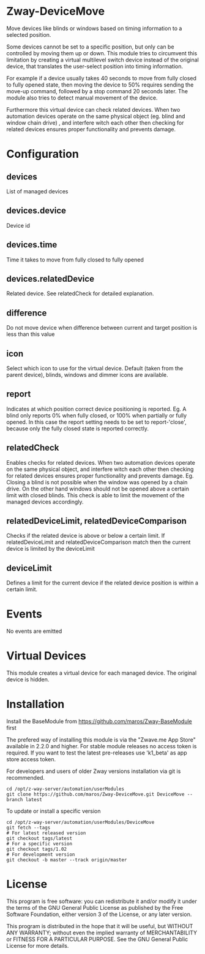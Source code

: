 # Zway-DeviceMove

Move devices like blinds or windows based on timing information to a selected
position.

Some devices cannot be set to a specific position, but only can be controlled
by moving them up or down. This module tries to circumvent this limitation by
creating a virtual multilevel switch device instead of the original device,
that translates the user-select position into timing information.

For example if a device usually takes 40 seconds to move from fully closed to
fully opened state, then moving the device to 50% requires sending the
move-up command, followed by a stop command 20 seconds later. The module also
tries to detect manual movement of the device.

Furthermore this virtual device can check related devices. When two automation
devices operate on the same physical object (eg. blind and window chain drive)
, and interfere witch each other then checking for related devices ensures
proper functionality and prevents damage.

# Configuration

## devices

List of managed devices

## devices.device

Device id

## devices.time

Time it takes to move from fully closed to fully opened

## devices.relatedDevice

Related device. See relatedCheck for detailed explanation.

## difference

Do not move device when difference between current and target position is less than this value

## icon

Select which icon to use for the virtual device. Default (taken from the
parent device), blinds, windows and dimmer icons are available.

## report

Indicates at which position correct device positioning is reported.
Eg. A blind only reports 0% when fully closed, or 100% when partially or fully
opened. In this case the report setting needs to be set to report-'close',
because only the fully closed state is reported correctly.

## relatedCheck

Enables checks for related devices. When two automation devices operate
on the same physical object, and interfere witch each other then checking
for related devices ensures proper functionality and prevents damage.
Eg. Closing a blind is not possible when the window was opened by a chain
drive. On the other hand windows should not be opened above a certain
limit with closed blinds. This check is able to limit the movement of the
managed devices accordingly.

## relatedDeviceLimit, relatedDeviceComparison

Checks if the related device is above or below a certain limit. If
relatedDeviceLimit and relatedDeviceComparison match then the current device
is limited by the deviceLimit

## deviceLimit

Defines a limit for the current device if the related device position is
within a certain limit.

# Events

No events are emitted

# Virtual Devices

This module creates a virtual device for each managed device. The original
device is hidden.

# Installation

Install the BaseModule from https://github.com/maros/Zway-BaseModule first

The prefered way of installing this module is via the "Zwave.me App Store"
available in 2.2.0 and higher. For stable module releases no access token is
required. If you want to test the latest pre-releases use 'k1_beta' as
app store access token.

For developers and users of older Zway versions installation via git is
recommended.

```shell
cd /opt/z-way-server/automation/userModules
git clone https://github.com/maros/Zway-DeviceMove.git DeviceMove --branch latest
```

To update or install a specific version
```shell
cd /opt/z-way-server/automation/userModules/DeviceMove
git fetch --tags
# For latest released version
git checkout tags/latest
# For a specific version
git checkout tags/1.02
# For development version
git checkout -b master --track origin/master
```

# License

This program is free software: you can redistribute it and/or modify
it under the terms of the GNU General Public License as published by
the Free Software Foundation, either version 3 of the License, or any
later version.

This program is distributed in the hope that it will be useful,
but WITHOUT ANY WARRANTY; without even the implied warranty of
MERCHANTABILITY or FITNESS FOR A PARTICULAR PURPOSE. See the
GNU General Public License for more details.
